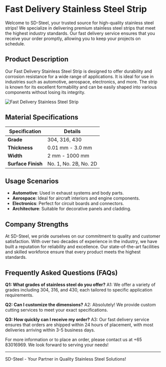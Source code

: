 # Fast Delivery Stainless Steel Strip

Welcome to SD-Steel, your trusted source for high-quality stainless steel strips! We specialize in delivering premium stainless steel strips that meet the highest industry standards. Our fast delivery service ensures that you receive your order promptly, allowing you to keep your projects on schedule.

## Product Description

Our Fast Delivery Stainless Steel Strip is designed to offer durability and corrosion resistance for a wide range of applications. It is ideal for use in industries such as automotive, aerospace, electronics, and more. The strip is known for its excellent formability and can be easily shaped into various components without losing its integrity.

![Fast Delivery Stainless Steel Strip](https://github.com/user-attachments/assets/2567258e-e124-4816-932d-1809bd27ef0b)

## Material Specifications

| **Specification** | **Details** |
|-------------------|-------------|
| **Grade**         | 304, 316, 430 |
| **Thickness**     | 0.01 mm - 3.0 mm |
| **Width**         | 2 mm - 1000 mm |
| **Surface Finish**| No. 1, No. 2B, No. 2D |

## Usage Scenarios

- **Automotive**: Used in exhaust systems and body parts.
- **Aerospace**: Ideal for aircraft interiors and engine components.
- **Electronics**: Perfect for circuit boards and connectors.
- **Architecture**: Suitable for decorative panels and cladding.

## Company Strengths

At SD-Steel, we pride ourselves on our commitment to quality and customer satisfaction. With over two decades of experience in the industry, we have built a reputation for reliability and excellence. Our state-of-the-art facilities and skilled workforce ensure that every product meets the highest standards.

## Frequently Asked Questions (FAQs)

**Q1: What grades of stainless steel do you offer?**
A1: We offer a variety of grades including 304, 316, and 430, each tailored to specific application requirements.

**Q2: Can I customize the dimensions?**
A2: Absolutely! We provide custom cutting services to meet your exact specifications.

**Q3: How quickly can I receive my order?**
A3: Our fast delivery service ensures that orders are shipped within 24 hours of placement, with most deliveries arriving within 3-5 business days.

For more information or to place an order, please contact us at +65 83016969. We look forward to serving your needs!

---

SD-Steel - Your Partner in Quality Stainless Steel Solutions!